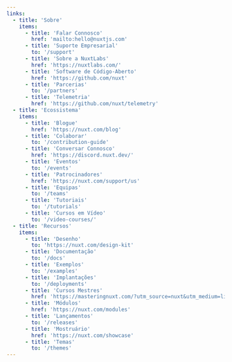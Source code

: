 ```yaml
---
links:
  - title: 'Sobre'
    items:
      - title: 'Falar Connosco'
        href: 'mailto:hello@nuxtjs.com'
      - title: 'Suporte Empresarial'
        to: '/support'
      - title: 'Sobre a NuxtLabs'
        href: 'https://nuxtlabs.com/'
      - title: 'Software de Código-Aberto'
        href: 'https://github.com/nuxt'
      - title: 'Parcerias'
        to: '/partners'
      - title: 'Telemetria'
        href: 'https://github.com/nuxt/telemetry'
  - title: 'Ecossistema'
    items:
      - title: 'Blogue'
        href: 'https://nuxt.com/blog'
      - title: 'Colaborar'
        to: '/contribution-guide'
      - title: 'Conversar Connosco'
        href: 'https://discord.nuxt.dev/'
      - title: 'Eventos'
        to: '/events'
      - title: 'Patrocinadores'
        href: 'https://nuxt.com/support/us'
      - title: 'Equipas'
        to: '/teams'
      - title: 'Tutoriais'
        to: '/tutorials'
      - title: 'Cursos em Vídeo'
        to: '/video-courses/'
  - title: 'Recursos'
    items:
      - title: 'Desenho'
        to: 'https://nuxt.com/design-kit'
      - title: 'Documentação'
        to: '/docs'
      - title: 'Exemplos'
        to: '/examples'
      - title: 'Implantações'
        to: '/deployments'
      - title: 'Cursos Mestres'
        href: 'https://masteringnuxt.com/?utm_source=nuxt&utm_medium=link&utm_campaign=nsite'
      - title: 'Módulos'
        href: 'https://nuxt.com/modules'
      - title: 'Lançamentos'
        to: '/releases'
      - title: 'Mostruário'
        href: 'https://nuxt.com/showcase'
      - title: 'Temas'
        to: '/themes'
---
```

